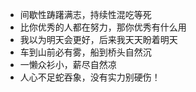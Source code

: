 - 间歇性踌躇满志，持续性混吃等死
- 比你优秀的人都在努力，那你优秀有什么用
- 我以为明天会更好，后来我天天盼着明天
- 车到山前必有雾，船到桥头自然沉
- 一懒众衫小，薪尽自然凉
- 人心不足蛇吞象，没有实力别硬伤！